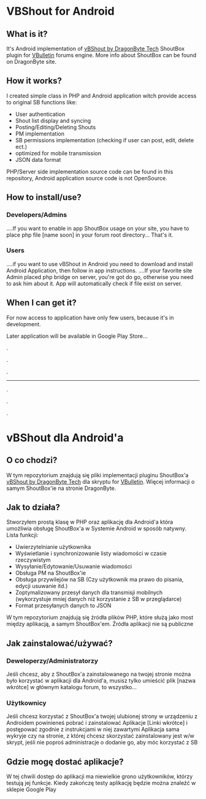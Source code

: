 VBShout for Android
===================


What is it?
-----------
It's Android implementation of [vBShout by DragonByte Tech][dbtlink] ShoutBox plugin for [VBulletin][vblink] forums engine.
More info about ShoutBox can be found on DragonByte site.

How it works?
-------------
I created simple class in PHP and Android application witch provide access to original SB functions like:

- User authentication
- Shout list display and syncing
- Posting/Editing/Deleting Shouts
- PM implementation
- SB permissions implementation (checking if user can post, edit, delete ect.)
- optimized for mobile transmission
- JSON data format

PHP/Server side implementation source code can be found in this repository, Android application source code is not OpenSource.

How to install/use?
-------------------
### Developers/Admins
....If you want to enable in app ShoutBox usage on your site, you have to place php file [name soon] in your forum root directory... That's it.

### Users
....if you want to use vBShout in Android you need to download and install Android Application, then follow in app instructions.
....If your favorite site Admin placed php bridge on server, you're got do go, otherwise you need to ask him about it. App will automatically check if file exist on server.


When I can get it?
------------------
For now access to application have only few users, because it's in development.

Later application will be available in Google Play Store...
     
.

.

.

************************************************************
.

.

.

vBShout dla Android'a
=====================

O co chodzi?
------------
W tym repozytorium znajdują się pliki implementacji pluginu ShoutBox'a [vBShout by DragonByte Tech][dbtlink] dla skryptu for [VBulletin][vblink].
Więcej informacji o samym ShoutBox'ie na stronie DragonByte.


Jak to działa?
--------------
Stworzyłem prostą klasę w PHP oraz aplikację dla Android'a która umożliwia obsługę ShoutBox'a w Systemie Android w sposób natywny.
Lista funkcji:

- Uwierzytelnianie użytkownika
- Wyświetlanie i synchronizowanie listy wiadomości w czasie rzeczywistym
- Wysyłanie/Edytowanie/Usuwanie wiadomości
- Obsługa PM na ShoutBox'ie
- Obsługa przywilejów na SB (Czy użytkownik ma prawo do pisania, edycji usuwanie itd.)
- Zoptymalizowany przesył danych dla transmisji mobilnych (wykorzystuje mniej danych niż korzystanie z SB w przeglądarce)
- Format przesyłanych danych to JSON

W tym repozytorium znajdują się źródła plików PHP, które służą jako most między aplikacją, a samym ShoutBox'em.
Źródła aplikacji nie są publiczne

Jak zainstalować/używać?
------------------------
### Deweloperzy/Administratorzy
Jeśli chcesz, aby z ShoutBox'a zainstalowanego na twojej stronie można było korzystać w aplikacji dla Android'a, musisz tylko umieścić plik [nazwa wkrótce] w głównym katalogu forum, to wszystko...
### Użytkownicy
Jeśli chcesz korzystać z ShoutBox'a twojej ulubionej strony w urządzeniu z Androidem powinieneś pobrać i zainstalować Aplikacje [Linki wkrótce] i postępować zgodnie z instrukcjami w niej zawartymi
Aplikacja sama wykryje czy na stronie, z której chcesz skorzystać zainstalowany jest w/w skrypt, jeśli nie poproś administracje o dodanie go, aby móc korzystać z SB


Gdzie mogę dostać aplikacje?
----------------------------
W tej chwili dostęp do aplikacji ma niewielkie grono użytkowników, którzy testują jej funkcje.
Kiedy zakończę testy aplikację będzie można znaleźć w sklepie Google Play



[vblink]: http://vbulletin.com
[dbtlink]: http://www.dragonbyte-tech.com/vbecommerce.php?do=product&productid=2